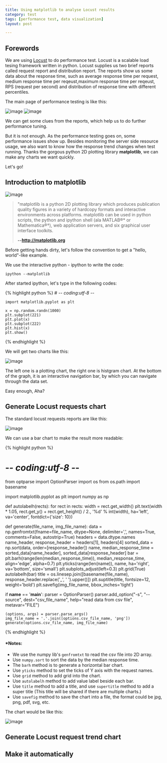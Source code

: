 ```yaml
---
title: Using matplotlib to analyse Locust results
category: test  
tags: [performance test, data visualization]  
layout: post

---
```


## Forewords

We are using [Locust][locust_website] to do performance test. Locust is a scalable load tesing framework written in python. Locust supplies us two brief reports called request report and distribution report. The reports show us some data about the response time, such as average response time per request, medium response time per reqeust,maximum response time per reqeust, RPS (request per second) and distribution of response time with different percentiles.

The main page of performance testing is like this:

![image][request_chart]
![image][distribution_chart]

We can get some clues from the reports, which help us to do further performance tuning.

But it is not enough. As the performance testing goes on, some performance issues show up. Besides monitoring the server side resource usage, we also want to know how the response trend changes when test running. Thanks the gorgous python 2D plotting library **matplotlib**, we can make any charts we want quickly.

Let's go!



[locust_website]: http://locust.io
[request_chart]:http://localhost:1111 "Locust requests report"
[distribution_chart]:http://localhost:1111 "Locust distribution report"

## Introduction to matplotlib

![image](http://matplotlib.org/_static/logo2.png)
	
>"matplotlib is a python 2D plotting library which produces publication quality figures in a variety of hardcopy formats and interactive environments across platforms. matplotlib can be used in python scripts, the python and ipython shell (ala MATLAB®* or Mathematica®†), web application servers, and six graphical user interface toolkits.  
>  
>**--http://matplotlib.org**


Before getting hands dirty, let's follow the convention to get a "hello, world"-like example.

We use the interactive python - ipython to write the code:


	ipython --matplotlib
	
After started ipython, let's type in the following codes:

{% highlight python %}
	# -*- coding:utf-8 -*-

	import matplotlib.pyplot as plt

	x = np.random.randn(1000)
	plt.subplot(221)
	plt.plot(x)
	plt.subplot(222)
	plt.hist(x)
	plt.show()
{% endhighlight %}

We will get two charts like this:

![image](http://killera.github.io/assets/images/matplotlib-sample.png)

The left one is a plotting chart, the right one is histgram chart. At the bottom of the graph, it is an interactive navigation bar, by which you can navigate through the data set.

Easy enough, Aha?

## Generate Locust requests chart

The standard locust requests reports are like this:

![image](http://killera.github.io/assets/images/locust-requests-csv.png)

We can use a bar chart to make the result more readable:

{% highlight python %}
# -*- coding:utf-8 -*-
from optparse import OptionParser
import os
from os.path import basename

import matplotlib.pyplot as plt
import numpy as np


def autolabelh(rects):
    for rect in rects:
        width = rect.get_width()
        plt.text(width * 1.05, rect.get_y() + rect.get_height() / 2., '%d' % int(width),
                 ha='left', va='center', fontdict={'size': 10})


def generate(file_name, img_file_name):
    data = np.genfromtxt(fname=file_name, dtype=None, delimiter=',', names=True, comments=False, autostrip=True)
    headers = data.dtype.names
    name_header, response_header = headers[1], headers[4]
    sorted_data = np.sort(data, order=[response_header])
    name, median_response_time = sorted_data[name_header], sorted_data[response_header]
    bar = plt.barh(range(len(median_response_time)), median_response_time, align='edge', alpha=0.7)
    plt.yticks(range(len(name)), name, ha='right', va='bottom', size='small')
    plt.subplots_adjust(left=0.3)
    plt.grid(True)
    autolabelh(bar)
    title = os.linesep.join([basename(file_name), response_header.replace('_', ' ').upper()])
    plt.suptitle(title, fontsize=12, weight='bold')
    plt.savefig(img_file_name, bbox_inches='tight')


if __name__ == '__main__':
    parser = OptionParser()
    parser.add_option("-s", "--source", dest="csv_file_name",
                      help="read data from csv file", metavar="FILE")

    (options, args) = parser.parse_args()
    img_file_name = '.'.join([options.csv_file_name, 'png'])
    generate(options.csv_file_name, img_file_name)
{% endhighlight %}

#### *Notes:

* We use the numpy lib's `genfromtxt` to read the csv file into 2D array.  
* Use `numpy.sort` to sort the data by the median response time.
* The `barh` method is to generate a horizontal bar chart.
* Use `yticks` method to set the ticks of Y axis with the request names.
* Use `grid` method to add grid into the chart.
* Use `autolabelh` method to add value label beside each bar.
* Use `title` method to add a title, and use `supertitle` method to add a super title (This title will be shared if there are multiple charts.)
* Use `savefig` method to save the chart into a file, the format could be jpg, png, pdf, svg, etc.

The chart would be like this:

![image](http://killera.github.io/assets/images/locust-requests-bar.png)


## Generate Locust request trend chart


## Make it automatically


